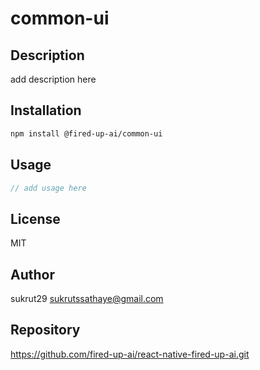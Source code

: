 # common-ui

## Description
add description here

## Installation
```bash
npm install @fired-up-ai/common-ui
```

## Usage
```typescript
// add usage here
```

## License
MIT

## Author
sukrut29 <sukrutssathaye@gmail.com>

## Repository
https://github.com/fired-up-ai/react-native-fired-up-ai.git

